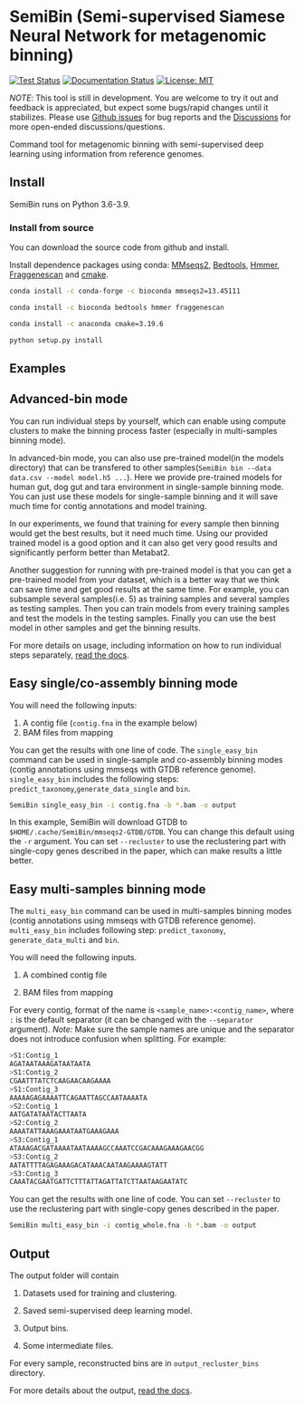 # SemiBin (Semi-supervised Siamese Neural Network for metagenomic binning)

[![Test Status](https://github.com/BigDataBiology/SemiBin/actions/workflows/semibin_test.yml/badge.svg)](https://github.com/BigDataBiology/SemiBin/actions/workflows/semibin_test.yml)
[![Documentation Status](https://readthedocs.org/projects/semibin/badge/?version=latest)](https://semibin.readthedocs.io/en/latest/?badge=latest)
[![License: MIT](https://img.shields.io/badge/License-MIT-blue.svg)](https://opensource.org/licenses/MIT)

_NOTE_: This tool is still in development. You are welcome to try it out and
feedback is appreciated, but expect some bugs/rapid changes until it
stabilizes. Please use [Github
issues](https://github.com/BigDataBiology/SemiBin/issues) for bug reports and
the [Discussions](https://github.com/BigDataBiology/SemiBin/discussions) for
more open-ended discussions/questions.

Command tool for metagenomic binning with semi-supervised deep learning using
information from reference genomes.

## Install

SemiBin runs on Python 3.6-3.9.

### Install from source

You can download the source code from github and install.

Install dependence packages using conda: [MMseqs2](https://github.com/soedinglab/MMseqs2), [Bedtools](http://bedtools.readthedocs.org/]), [Hmmer](http://hmmer.org/),  [Fraggenescan](https://sourceforge.net/projects/fraggenescan/) and [cmake](https://cmake.org/).

```bash
conda install -c conda-forge -c bioconda mmseqs2=13.45111
```
```bash
conda install -c bioconda bedtools hmmer fraggenescan
```
```bash
conda install -c anaconda cmake=3.19.6
```

```bash
python setup.py install
```

## Examples

## Advanced-bin mode

You can run individual steps by yourself, which can enable using compute
clusters to make the binning process faster (especially in multi-samples
binning mode). 

In advanced-bin mode, you can also use pre-trained model(in the models directory) that can be transfered to other samples(`SemiBin bin --data data.csv --model model.h5 ...`). Here we provide pre-trained models for human gut, dog gut and tara environment in single-sample binning mode. You can just use these models for single-sample binning and it will save much time for contig annotations and model training. 

In our experiments, we found that training for every sample then binning would get the best results, but it need much time. Using our provided trained model is a good option and it can also get very good results and significantly perform better than Metabat2. 

Another suggestion for running with pre-trained model is that you can get a pre-trained model from your dataset, which is a better way that we think can save time and get good results at the same time. For example, you can subsample several samples(i.e. 5) as training samples and several samples as testing samples. Then you can train models from every training samples and test the models in the testing samples.  Finally you can use the best model in other samples and get the binning results.

For more details on usage, including information on how to run individual steps
separately, [read the docs](https://semibin.readthedocs.io/en/latest/usage/).

## Easy single/co-assembly binning mode

You will need the following inputs:

1. A contig file (`contig.fna` in the example below)
2. BAM files from mapping

You can get the results with one line of code. The `single_easy_bin` command can be used in
single-sample and co-assembly binning modes (contig annotations using mmseqs
with GTDB reference genome). `single_easy_bin` includes the following steps:
`predict_taxonomy`,`generate_data_single` and `bin`.

```bash
SemiBin single_easy_bin -i contig.fna -b *.bam -o output
```

In this example, SemiBin will download GTDB to
`$HOME/.cache/SemiBin/mmseqs2-GTDB/GTDB`. You can change this default using the
`-r` argument. You can set `--recluster` to use the reclustering part with single-copy genes described in the paper, which can make results a little better.

## Easy multi-samples binning mode

The `multi_easy_bin` command can be used in
multi-samples binning modes (contig annotations using mmseqs
with GTDB reference genome). `multi_easy_bin` includes following step:
`predict_taxonomy`, `generate_data_multi` and `bin`.

You will need the following inputs.

1. A combined contig file

2. BAM files from mapping

For every contig, format of the name is `<sample_name>:<contig_name>`, where
`:` is the default separator (it can be changed with the `--separator`
argument). *Note:* Make sure the sample names are unique and  the separator
does not introduce confusion when splitting. For example:

```bash
>S1:Contig_1
AGATAATAAAGATAATAATA
>S1:Contig_2
CGAATTTATCTCAAGAACAAGAAAA
>S1:Contig_3
AAAAAGAGAAAATTCAGAATTAGCCAATAAAATA
>S2:Contig_1
AATGATATAATACTTAATA
>S2:Contig_2
AAAATATTAAAGAAATAATGAAAGAAA
>S3:Contig_1
ATAAAGACGATAAAATAATAAAAGCCAAATCCGACAAAGAAAGAACGG
>S3:Contig_2
AATATTTTAGAGAAAGACATAAACAATAAGAAAAGTATT
>S3:Contig_3
CAAATACGAATGATTCTTTATTAGATTATCTTAATAAGAATATC
```

You can get the results with one line of code. You can set `--recluster` to use the reclustering part with single-copy genes described in the paper.

```bash
SemiBin multi_easy_bin -i contig_whole.fna -b *.bam -o output
```

## Output

The output folder will contain

1. Datasets used for training and clustering.

2. Saved semi-supervised deep learning model.

3. Output bins.

4. Some intermediate files.

For every sample, reconstructed bins are in `output_recluster_bins` directory.

For more details about the output, [read the docs](https://semibin.readthedocs.io/en/latest/output/).

